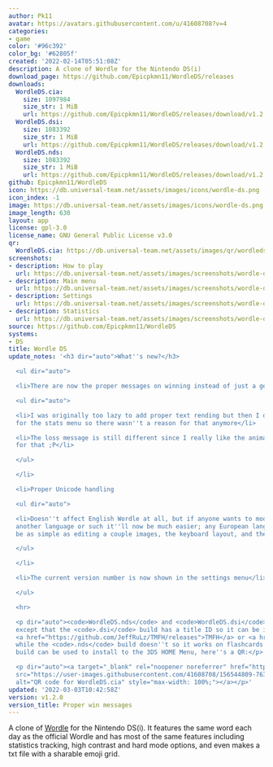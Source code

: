 ```yaml
---
author: Pk11
avatar: https://avatars.githubusercontent.com/u/41608708?v=4
categories:
- game
color: '#96c392'
color_bg: '#62805f'
created: '2022-02-14T05:51:08Z'
description: A clone of Wordle for the Nintendo DS(i)
download_page: https://github.com/Epicpkmn11/WordleDS/releases
downloads:
  WordleDS.cia:
    size: 1097984
    size_str: 1 MiB
    url: https://github.com/Epicpkmn11/WordleDS/releases/download/v1.2.0/WordleDS.cia
  WordleDS.dsi:
    size: 1083392
    size_str: 1 MiB
    url: https://github.com/Epicpkmn11/WordleDS/releases/download/v1.2.0/WordleDS.dsi
  WordleDS.nds:
    size: 1083392
    size_str: 1 MiB
    url: https://github.com/Epicpkmn11/WordleDS/releases/download/v1.2.0/WordleDS.nds
github: Epicpkmn11/WordleDS
icon: https://db.universal-team.net/assets/images/icons/wordle-ds.png
icon_index: -1
image: https://db.universal-team.net/assets/images/icons/wordle-ds.png
image_length: 630
layout: app
license: gpl-3.0
license_name: GNU General Public License v3.0
qr:
  WordleDS.cia: https://db.universal-team.net/assets/images/qr/wordleds-cia.png
screenshots:
- description: How to play
  url: https://db.universal-team.net/assets/images/screenshots/wordle-ds/how-to-play.png
- description: Main menu
  url: https://db.universal-team.net/assets/images/screenshots/wordle-ds/main-menu.png
- description: Settings
  url: https://db.universal-team.net/assets/images/screenshots/wordle-ds/settings.png
- description: Statistics
  url: https://db.universal-team.net/assets/images/screenshots/wordle-ds/statistics.png
source: https://github.com/Epicpkmn11/WordleDS
systems:
- DS
title: Wordle DS
update_notes: '<h3 dir="auto">What''s new?</h3>

  <ul dir="auto">

  <li>There are now the proper messages on winning instead of just a generic "Congratulations!"

  <ul dir="auto">

  <li>I was originally too lazy to add proper text rending but then I did it anyways
  for the stats menu so there wasn''t a reason for that anymore</li>

  <li>The loss message is still different since I really like the animation I did
  for that ;P</li>

  </ul>

  </li>

  <li>Proper Unicode handling

  <ul dir="auto">

  <li>Doesn''t affect English Wordle at all, but if anyone wants to modify this for
  another language or such it''ll now be much easier; any European language should
  be as simple as editing a couple images, the keyboard layout, and the word lists</li>

  </ul>

  </li>

  <li>The current version number is now shown in the settings menu</li>

  </ul>

  <hr>

  <p dir="auto"><code>WordleDS.nds</code> and <code>WordleDS.dsi</code> are identical
  except that the <code>.dsi</code> build has a title ID so it can be installed using
  <a href="https://github.com/JeffRuLz/TMFH/releases">TMFH</a> or <a href="https://github.com/Epicpkmn11/NTM/releases">NTM</a>
  while the <code>.nds</code> build doesn''t so it works on flashcards. The <code>.cia</code>
  build can be used to install to the 3DS HOME Menu, here''s a QR:</p>

  <p dir="auto"><a target="_blank" rel="noopener noreferrer" href="https://user-images.githubusercontent.com/41608708/156544809-7631253e-1372-4550-b06c-a06f258c96b1.png"><img
  src="https://user-images.githubusercontent.com/41608708/156544809-7631253e-1372-4550-b06c-a06f258c96b1.png"
  alt="QR code for WordleDS.cia" style="max-width: 100%;"></a></p>'
updated: '2022-03-03T10:42:58Z'
version: v1.2.0
version_title: Proper win messages
---
```

A clone of [Wordle](https://www.nytimes.com/games/wordle/index.html) for the Nintendo DS(i). It features the same word each day as the official Wordle and has most of the same features including statistics tracking, high contrast and hard mode options, and even makes a txt file with a sharable emoji grid.